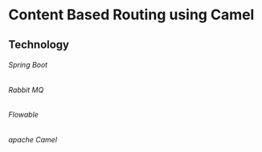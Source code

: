 # Content Based Routing using Camel
## Technology
###### Spring Boot
###### Rabbit MQ
###### Flowable
###### apache Camel   
